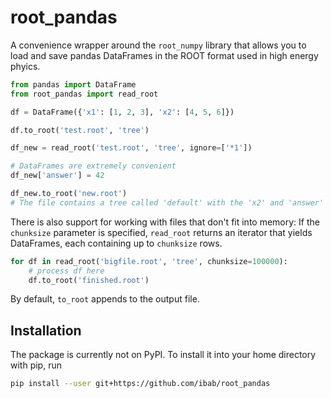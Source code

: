 
# root\_pandas

A convenience wrapper around the `root_numpy` library that allows you to load and save pandas DataFrames in the ROOT format used in high energy phyics.

```python
from pandas import DataFrame
from root_pandas import read_root

df = DataFrame({'x1': [1, 2, 3], 'x2': [4, 5, 6]})

df.to_root('test.root', 'tree')

df_new = read_root('test.root', 'tree', ignore=['*1'])

# DataFrames are extremely convenient
df_new['answer'] = 42

df_new.to_root('new.root')
# The file contains a tree called 'default' with the 'x2' and 'answer' branches
```

There is also support for working with files that don't fit into memory:
If the `chunksize` parameter is specified, `read_root` returns an iterator that yields DataFrames, each containing up to `chunksize` rows.
```python
for df in read_root('bigfile.root', 'tree', chunksize=100000):
    # process df here
    df.to_root('finished.root')
```
By default, `to_root` appends to the output file.

## Installation
The package is currently not on PyPI.
To install it into your home directory with pip, run
```bash
pip install --user git+https://github.com/ibab/root_pandas
```
